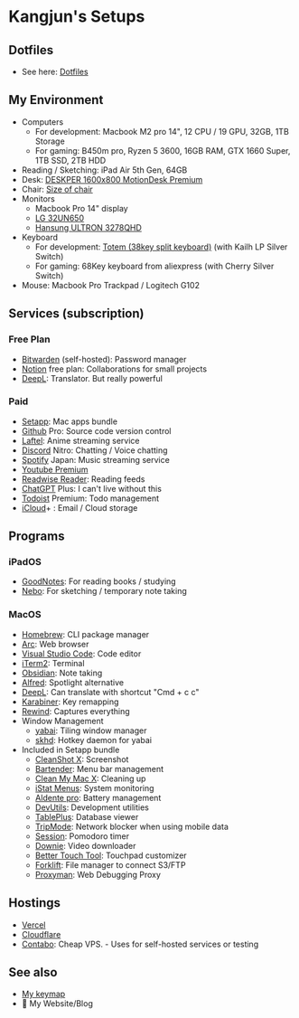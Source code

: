 # Kangjun's Setups

## Dotfiles

- See here: [Dotfiles](./dotfiles/README.md)


## My Environment

- Computers
  - For development: Macbook M2 pro 14", 12 CPU / 19 GPU, 32GB, 1TB Storage
  - For gaming: B450m pro, Ryzen 5 3600, 16GB RAM, GTX 1660 Super, 1TB SSD, 2TB HDD
- Reading / Sketching: iPad Air 5th Gen, 64GB
- Desk: [DESKPER 1600x800 MotionDesk Premium](https://brand.naver.com/desker/products/7525501252)
- Chair: [Size of chair](https://sizeof.kr/product/%EC%82%AC%EC%9D%B4%EC%A6%88%EC%98%A4%EB%B8%8C%EC%B2%B4%EC%96%B4-%EB%9D%BC%EC%9D%B4%ED%8A%B8-sml/76/category/23/display/1/)
- Monitors
  - Macbook Pro 14" display
  - [LG 32UN650](https://www.lge.co.kr/monitors/32un650?channel_code=100501&service_id=pcdn)
  - [Hansung ULTRON 3278QHD](https://prod.danawa.com/info/?pcode=6927928&keyword=3278QHD&cate=112757)
- Keyboard
  - For development: [Totem (38key split keyboard)](https://github.com/geigeigeist/totem) (with Kailh LP Silver Switch)
  - For gaming: 68Key keyboard from aliexpress (with Cherry Silver Switch)
- Mouse: Macbook Pro Trackpad / Logitech G102

## Services (subscription)

### Free Plan

- [Bitwarden](https://bitwarden.com) (self-hosted): Password manager
- [Notion](https://notion.so) free plan: Collaborations for small projects
- [DeepL](https://www.deepl.com): Translator. But really powerful

### Paid

- [Setapp](https://setapp.com): Mac apps bundle
- [Github](https://github.com) Pro: Source code version control
- [Laftel](https://laftel.net/): Anime streaming service
- [Discord](https://discord.com) Nitro: Chatting / Voice chatting
- [Spotify](https://spotify.com) Japan: Music streaming service
- [Youtube Premium](https://youtube.com)
- [Readwise Reader](https://readwise.io): Reading feeds
- [ChatGPT](https://chat.openai.com/) Plus: I can't live without this
- [Todoist](https://todoist.com) Premium: Todo management
- [iCloud](https://www.icloud.com/)+ : Email / Cloud storage



## Programs

### iPadOS

- [GoodNotes](https://www.goodnotes.com/): For reading books / studying
- [Nebo](https://www.nebo.app/): For sketching / temporary note taking


### MacOS

- [Homebrew](https://brew.sh/): CLI package manager
- [Arc](https://arc.net/): Web browser
- [Visual Studio Code](https://code.visualstudio.com/): Code editor
- [iTerm2](https://iterm2.com/): Terminal
- [Obsidian](https://obsidian.md/): Note taking
- [Alfred](https://www.alfredapp.com/): Spotlight alternative
- [DeepL](https://www.deepl.com): Can translate with shortcut "Cmd + c c"
- [Karabiner](https://karabiner-elements.pqrs.org/): Key remapping
- [Rewind](https://rewind.io/): Captures everything
- Window Management
  - [yabai](https://github.com/koekeishiya/yabai): Tiling window manager
  - [skhd](https://github.com/koekeishiya/skhd): Hotkey daemon for yabai
- Included in Setapp bundle
  - [CleanShot X](https://cleanshot.com/): Screenshot
  - [Bartender](https://www.macbartender.com/): Menu bar management
  - [Clean My Mac X](https://macpaw.com/cleanmymac): Cleaning up
  - [iStat Menus](https://bjango.com/mac/istatmenus/): System monitoring
  - [Aldente pro](https://apphousekitchen.com/ko/): Battery management
  - [DevUtils](https://devutils.app/): Development utilities
  - [TablePlus](https://tableplus.com/): Database viewer
  - [TripMode](https://www.tripmode.ch/): Network blocker when using mobile data
  - [Session](https://www.stayinsession.com/): Pomodoro timer
  - [Downie](https://software.charliemonroe.net/downie/): Video downloader
  - [Better Touch Tool](https://folivora.ai/): Touchpad customizer
  - [Forklift](https://binarynights.com/): File manager to connect S3/FTP
  - [Proxyman](https://proxyman.io/): Web Debugging Proxy
  


## Hostings

- [Vercel](https://vercel.com/)
- [Cloudflare](https://www.cloudflare.com/)
- [Contabo](https://contabo.com/): Cheap VPS. - Uses for self-hosted services or testing

## See also

- [My keymap](https://github.com/gangjun06/keymaps)
- 🚧 My Website/Blog

